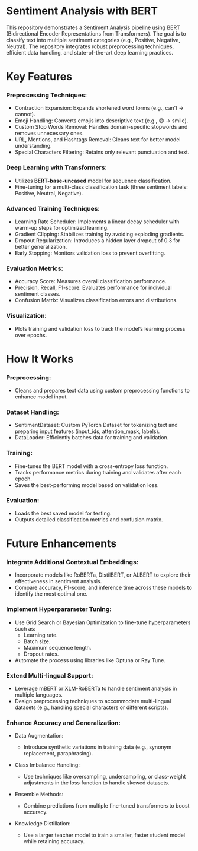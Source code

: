 # Sentiment Analysis with BERT
This repository demonstrates a Sentiment Analysis pipeline using BERT (Bidirectional Encoder Representations from Transformers). The goal is to classify text into multiple sentiment categories (e.g., Positive, Negative, Neutral). The repository integrates robust preprocessing techniques, efficient data handling, and state-of-the-art deep learning practices.

# Key Features
### Preprocessing Techniques:

  - Contraction Expansion: Expands shortened word forms (e.g., can't → cannot).
  - Emoji Handling: Converts emojis into descriptive text (e.g., 😄 → smile).
  - Custom Stop Words Removal: Handles domain-specific stopwords and removes unnecessary ones.
  - URL, Mentions, and Hashtags Removal: Cleans text for better model understanding.
  - Special Characters Filtering: Retains only relevant punctuation and text.

### Deep Learning with Transformers:

 - Utilizes **BERT-base-uncased** model for sequence classification.
 - Fine-tuning for a multi-class classification task (three sentiment labels: Positive, Neutral, Negative).

### Advanced Training Techniques:

  - Learning Rate Scheduler: Implements a linear decay scheduler with warm-up steps for optimized learning.
  - Gradient Clipping: Stabilizes training by avoiding exploding gradients.
  - Dropout Regularization: Introduces a hidden layer dropout of 0.3 for better generalization.
  - Early Stopping: Monitors validation loss to prevent overfitting.


### Evaluation Metrics:

  - Accuracy Score: Measures overall classification performance.
  - Precision, Recall, F1-score: Evaluates performance for individual sentiment classes.
  - Confusion Matrix: Visualizes classification errors and distributions.

### Visualization:

  - Plots training and validation loss to track the model’s learning process over epochs.

# How It Works

### Preprocessing:

  - Cleans and prepares text data using custom preprocessing functions to enhance model input.

### Dataset Handling:

 - SentimentDataset: Custom PyTorch Dataset for tokenizing text and preparing input features (input_ids, attention_mask, labels).
 - DataLoader: Efficiently batches data for training and validation.

### Training:

 - Fine-tunes the BERT model with a cross-entropy loss function.
 - Tracks performance metrics during training and validates after each epoch.
 - Saves the best-performing model based on validation loss.

### Evaluation:

 - Loads the best saved model for testing.
 - Outputs detailed classification metrics and confusion matrix.

# Future Enhancements

### Integrate Additional Contextual Embeddings:

 - Incorporate models like RoBERTa, DistilBERT, or ALBERT to explore their effectiveness in sentiment analysis.
 - Compare accuracy, F1-score, and inference time across these models to identify the most optimal one.

### Implement Hyperparameter Tuning:

 - Use Grid Search or Bayesian Optimization to fine-tune hyperparameters such as:
    - Learning rate.
    - Batch size.
    - Maximum sequence length.
    - Dropout rates.
 - Automate the process using libraries like Optuna or Ray Tune.

### Extend Multi-lingual Support:

 - Leverage mBERT or XLM-RoBERTa to handle sentiment analysis in multiple languages.
 - Design preprocessing techniques to accommodate multi-lingual datasets (e.g., handling special characters or different scripts).

### Enhance Accuracy and Generalization:

 - Data Augmentation:
     - Introduce synthetic variations in training data (e.g., synonym replacement, paraphrasing).
 - Class Imbalance Handling:
     - Use techniques like oversampling, undersampling, or class-weight adjustments in the loss function to handle skewed datasets.

 - Ensemble Methods:
     - Combine predictions from multiple fine-tuned transformers to boost accuracy.

 - Knowledge Distillation:
     - Use a larger teacher model to train a smaller, faster student model while retaining accuracy.
